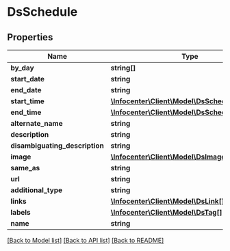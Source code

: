 # DsSchedule

## Properties
Name | Type | Description | Notes
------------ | ------------- | ------------- | -------------
**by_day** | **string[]** |  | [optional] 
**start_date** | **string** |  | [optional] 
**end_date** | **string** |  | [optional] 
**start_time** | [**\Infocenter\Client\Model\DsScheduleStartTime**](DsScheduleStartTime.md) |  | [optional] 
**end_time** | [**\Infocenter\Client\Model\DsScheduleStartTime**](DsScheduleStartTime.md) |  | [optional] 
**alternate_name** | **string** |  | [optional] 
**description** | **string** |  | [optional] 
**disambiguating_description** | **string** |  | [optional] 
**image** | [**\Infocenter\Client\Model\DsImageObject**](DsImageObject.md) |  | [optional] 
**same_as** | **string** |  | [optional] 
**url** | **string** |  | [optional] 
**additional_type** | **string** |  | [optional] 
**links** | [**\Infocenter\Client\Model\DsLink[]**](DsLink.md) |  | [optional] 
**labels** | [**\Infocenter\Client\Model\DsTag[]**](DsTag.md) |  | [optional] 
**name** | **string** |  | [optional] 

[[Back to Model list]](../../README.md#documentation-for-models) [[Back to API list]](../../README.md#documentation-for-api-endpoints) [[Back to README]](../../README.md)

